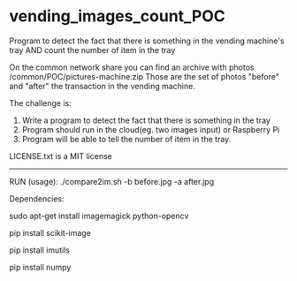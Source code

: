 # vending_images_count_POC
Program to detect the fact that there is something in the vending machine's tray AND count the number of item in the tray

On the common network share you can find an archive with photos /common/POC/pictures-machine.zip
Those are the set of photos "before" and "after" the transaction in the vending machine.

The challenge is:
1. Write a program to detect the fact that there is something in the tray
2. Program should run in the cloud(eg. two images input) or Raspberry Pi
3. Program will be able to tell the number of item in the tray.

LICENSE.txt is a MIT license
***************************************************************************************
RUN (usage):
./compare2im.sh -b before.jpg -a after.jpg

Dependencies:

sudo apt-get install imagemagick python-opencv

pip install scikit-image

pip install imutils

pip install numpy
